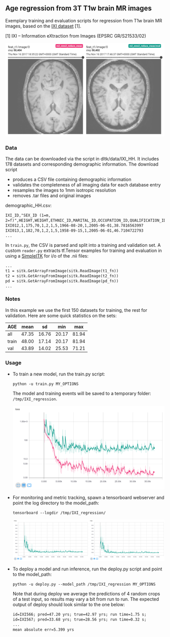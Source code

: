 ## Age regression from 3T T1w brain MR images
Exemplary training and evaluation scripts for regression from T1w brain MR images, based on the [IXI dataset](http://brain-development.org/ixi-dataset/) [1]. 

[1] IXI – Information eXtraction from Images (EPSRC GR/S21533/02)

![Exemplary inputs](example.png)

### Data
The data can be downloaded via the script in dltk/data/IXI_HH. It includes 178 datasets and corresponding demographic information. The download script
 - produces a CSV file containing demographic information
 - validates the completeness of all imaging data for each database entry
 - resamples the images to 1mm isotropic resolution
 - removes .tar files and original images

demographic_HH.csv:
```
IXI_ID,"SEX_ID (1=m, 2=f)",HEIGHT,WEIGHT,ETHNIC_ID,MARITAL_ID,OCCUPATION_ID,QUALIFICATION_ID,DOB,DATE_AVAILABLE,STUDY_DATE,AGE
IXI012,1,175,70,1,2,1,5,1966-08-20,1,2005-06-01,38.7816563997
IXI013,1,182,70,1,2,1,5,1958-09-15,1,2005-06-01,46.7104722793
...
```

In `train.py`, the CSV is parsed and split into a training and validation set. A custom `reader.py` extracts tf.Tensor examples for training and evaluation in using a [SimpleITK](http://www.simpleitk.org/) for  i/o of the .nii files:

```
...
t1 = sitk.GetArrayFromImage(sitk.ReadImage(t1_fn))
t2 = sitk.GetArrayFromImage(sitk.ReadImage(t2_fn))
pd = sitk.GetArrayFromImage(sitk.ReadImage(pd_fn))
...
```

### Notes 
In this example we use the first 150 datasets for training, the rest for validation. Here are some quick statistics on the sets:

| AGE   | mean  | sd    | min   | max   |
|-------|-------|-------|-------|-------|
| all   | 47.35 | 16.76 | 20.17 | 81.94 |
| train | 48.00 | 17.14 | 20.17 | 81.94 |
| val   | 43.89 | 14.02 | 25.53 | 71.21 |


### Usage
- To train a new model, run the train.py script:

  ```
  python -u train.py MY_OPTIONS
  ```

  The model and training events will be saved to a temporary folder: `/tmp/IXI_regression`.
  
  ![Training loss](loss.png)

- For monitoring and metric tracking, spawn a tensorboard webserver and point the log directory to the model_path:

  ```
  tensorboard --logdir /tmp/IXI_regression/
  ```
  
  ![Mean absolute error and RMSE](metrics.png) 
  
- To deploy a model and run inference, run the deploy.py script and point to the model_path:

  ```
  python -u deploy.py --model_path /tmp/IXI_regression MY_OPTIONS
  ```
  
  Note that during deploy we average the predictions of 4 random crops of a test input, so results may vary a bit from run to run. The expected output of deploy should look similar to the one below: 
  
  ```
  id=IXI566; pred=47.20 yrs; true=42.97 yrs; run time=1.75 s;   
  id=IXI567; pred=33.68 yrs; true=28.56 yrs; run time=0.32 s; 
  ...
  mean absolute err=5.399 yrs
  ```
   


